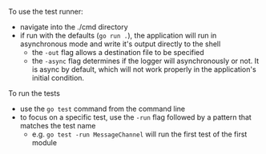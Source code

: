 To use the test runner:

* navigate into the ./cmd directory
* if run with the defaults (`go run .`), the application will run in asynchronous mode and write it's output directly to the shell
    * the `-out` flag allows a destination file to be specified
    * the `-async` flag determines if the logger will asynchronously or not. It is async by default, which will not work properly in the application's initial condition.

To run the tests

* use the `go test` command from the command line
* to focus on a specific test, use the `-run` flag followed by a pattern that matches the test name
    * e.g. `go test -run MessageChannel` will run the first test of the first module

